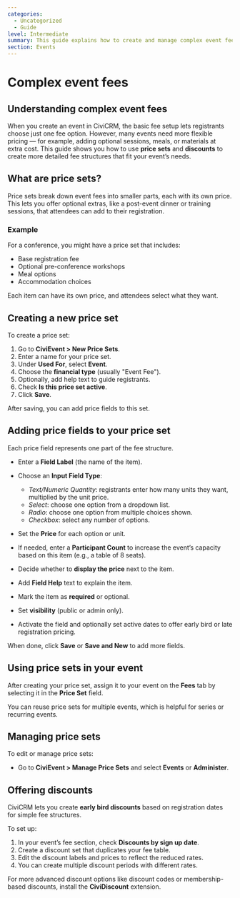 ```yaml
---
categories:
  - Uncategorized
  - Guide  
level: Intermediate  
summary: This guide explains how to create and manage complex event fees in CiviCRM using price sets and discounts, helping non-profit users offer flexible pricing options for event registration.  
section: Events  
---
```


# Complex event fees

## Understanding complex event fees

When you create an event in CiviCRM, the basic fee setup lets registrants choose just one fee option. However, many events need more flexible pricing — for example, adding optional sessions, meals, or materials at extra cost. This guide shows you how to use **price sets** and **discounts** to create more detailed fee structures that fit your event’s needs.

## What are price sets?

Price sets break down event fees into smaller parts, each with its own price. This lets you offer optional extras, like a post-event dinner or training sessions, that attendees can add to their registration.

### Example

For a conference, you might have a price set that includes:

- Base registration fee  
- Optional pre-conference workshops  
- Meal options  
- Accommodation choices  

Each item can have its own price, and attendees select what they want.

## Creating a new price set

To create a price set:

1. Go to **CiviEvent > New Price Sets**.  
2. Enter a name for your price set.  
3. Under **Used For**, select **Event**.  
4. Choose the **financial type** (usually "Event Fee").  
5. Optionally, add help text to guide registrants.  
6. Check **Is this price set active**.  
7. Click **Save**.

After saving, you can add price fields to this set.

## Adding price fields to your price set

Each price field represents one part of the fee structure.

- Enter a **Field Label** (the name of the item).  
- Choose an **Input Field Type**:  
  - *Text/Numeric Quantity*: registrants enter how many units they want, multiplied by the unit price.  
  - *Select*: choose one option from a dropdown list.  
  - *Radio*: choose one option from multiple choices shown.  
  - *Checkbox*: select any number of options.  

- Set the **Price** for each option or unit.  
- If needed, enter a **Participant Count** to increase the event’s capacity based on this item (e.g., a table of 8 seats).  
- Decide whether to **display the price** next to the item.  
- Add **Field Help** text to explain the item.  
- Mark the item as **required** or optional.  
- Set **visibility** (public or admin only).  
- Activate the field and optionally set active dates to offer early bird or late registration pricing.

When done, click **Save** or **Save and New** to add more fields.

## Using price sets in your event

After creating your price set, assign it to your event on the **Fees** tab by selecting it in the **Price Set** field.

You can reuse price sets for multiple events, which is helpful for series or recurring events.

## Managing price sets

To edit or manage price sets:

- Go to **CiviEvent > Manage Price Sets** and select **Events** or **Administer**.

## Offering discounts

CiviCRM lets you create **early bird discounts** based on registration dates for simple fee structures.

To set up:

1. In your event’s fee section, check **Discounts by sign up date**.  
2. Create a discount set that duplicates your fee table.  
3. Edit the discount labels and prices to reflect the reduced rates.  
4. You can create multiple discount periods with different rates.

For more advanced discount options like discount codes or membership-based discounts, install the **CiviDiscount** extension.
